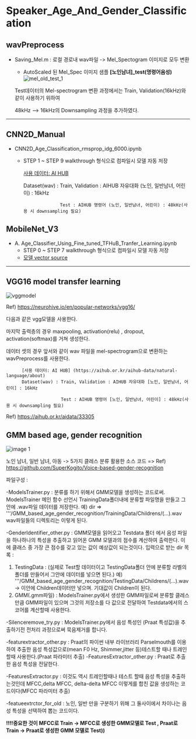 # Speaker_Age_And_Gender_Classification

## wavPreprocess

* Saving_Mel.m : 로컬 경로내 wav파일 -> Mel_Spectogram 이미지로 모두 변환
  * AutoScaled 된 Mel_Spec 이미지 샘플 **[노인남녀]_test(명령어음성)**
  ![mel_old_test_1](https://user-images.githubusercontent.com/73811196/130889131-b04b202e-701e-4e4a-8a1e-4e0dcf8a082f.png)
  
  Test데이터의 Mel-spectrogram 변환 과정에서는 Train, Validation(16kHz)와 같이 사용하기 위하여 
  
  48kHz --> 16kHz의 Downsampling 과정을 추가하였다.
-----
  
## CNN2D_Manual 

* CNN2D_Age_Classification_rmsprop_idg_6000.ipynb
  * STEP 1 ~ STEP 9 walkthrough 형식으로 컴파일시 모델 자동 저장
     
     [사용 데이터: AI HUB](https://aihub.or.kr/aihub-data/natural-language/about)
     
     
       Dataset(wav) : Train, Validation : AIHUB 자유대화 (노인, 일반남녀, 어린이) : 16kHz

                      Test : AIHUB 명령어 (노인, 일반남녀, 어린이) : 48kHz(사용 시 downsampling 필요) 

## MobileNet_V3 

* A.	Age_Classifier_Using_Fine_tuned_TFHuB_Tranfer_Learning.ipynb
  * STEP 0 ~ STEP 7 walkthrough 형식으로 컴파일시 모델 자동 저장
  * [모델 vector source](https://tfhub.dev/google/imagenet/mobilenet_v3_large_100_224/feature_vector/5)
  
-----

## VGG16 model transfer learning

 ![vggmodel](https://user-images.githubusercontent.com/74817754/130889369-157cee32-738e-4674-92de-90f68ce58865.jpg) 
 
 Ref) https://neurohive.io/en/popular-networks/vgg16/
 
 다음과 같은 vgg모델을 사용한다.
 
마지막 출력층의 경우 maxpooling, activation(relu) , dropout, activation(softmax)를 거쳐 생성한다.

데이터 셋의 경우 앞서와 같이 wav 파일을 mel-spectrogram으로 변환하는 wavPreprocess를 사용한다.

          [사용 데이터: AI HUB] (https://aihub.or.kr/aihub-data/natural-language/about)
          Dataset(wav) : Train, Validation : AIHUB 자유대화 [노인, 일반남녀, 어린이] : 16kHz

                         Test : AIHUB 명령어 [노인, 일반남녀, 어린이] : 48kHz(사용 시 downsampling 필요)
          
Ref) https://aihub.or.kr/aidata/33305

## GMM based age, gender recognition

![image 1](https://user-images.githubusercontent.com/73654014/131099698-6f5a9fb1-d667-4bbc-af06-e1554c8a5b3c.png)

노인 남녀, 일반 남녀, 아동 -> 5가지 클레스 분류
활용한 소스 코드 
=> Ref) https://github.com/SuperKogito/Voice-based-gender-recognition

파일구성 :

-ModelsTrainer.py : 분류를 하기 위해서 GMM모델을 생성하는 코드로써. ModelsTrainer 메인 함수 선언시 TrainingData폴더내에 분류할 파일명을 만들고 그안에 .wav파일 데이터를 저장한다.
예) dir => '''/GMM_based_age_gender_recognition/TrainingData/Childrens/(...).wav wav파일들의 디렉토리는 이렇게 된다.

-GenderIdentifier_other.py : GMM모델을 읽어오고 Testdata 폴더 에서 음성 파일을 하나하나의 특성을 추출하고 읽어온 GMM 모델과의 점수를 계산하여 출력한다. 이에 클래스 중 가장 큰 점수를 갖고 있는 값이 예상값이 되는것이다.
입력으로 받는 dir 목록 : 
1. TestingData : (실제로 Test할 데이터이고 TestingData폴더 안에 분류할 라벨의 폴더를 만들어서 그안에 데이터를 넣으면 된다.) 예) '''/GMM_based_age_gender_recognition/TestingData/Childrens/(...).wav -> 이안에 Children데이터만 넣으며. 기대값이 Children이 된다.
2. GMM(.gmm파일) : ModelsTrainer.py에서 생성한 GMM파일로써 분류할 클레스 만큼 GMM파일이 있으며 그것의 저장소를 다 값으로 전달하여 Testdata에서의 스코어를 계산할때 사용한다.

-Silenceremove_try.py : ModelsTrainer.py에서 음성 특성인 (Praat 특성값)을 추출하기전 전처리 과정으로써 묵음제거를 합니다.

-featurextractor_other.py : Praat의 파이썬 내부 라이브러리 Parselmouth를 이용하여 추출한 음성 특성값으로(mean F0 Hz, Shimmer,jitter 등)테스트할 때나 트레인할때 사용한다.(Praat 파라미터 추출)
-FeaturesExtractor_other.py : Praat로 추출한 음성 특성을 전달한다.

-FeaturesExtractor.py : 이것도 역시 트레인할때나 테스트 할때 음성 특성을 추출하는것인데 MFCC,delta MFCC, delta-delta MFCC 이렇게를 합친 값을 생성하는 코드이다(MFCC 파라미터 추출)

-featueextrctor_for_old : 노인, 일반 만을 구분하기 위해 그 둘사이에서 차이나는 음성 특성을 선택하여 뽑는 코드이다.

**!!!!중요한 것이 MFCC로 Train -> MFCC로 생성한 GMM모델로 Test  ,  Praat로 Train -> Praat로 생성한 GMM 모델로 Test))**
